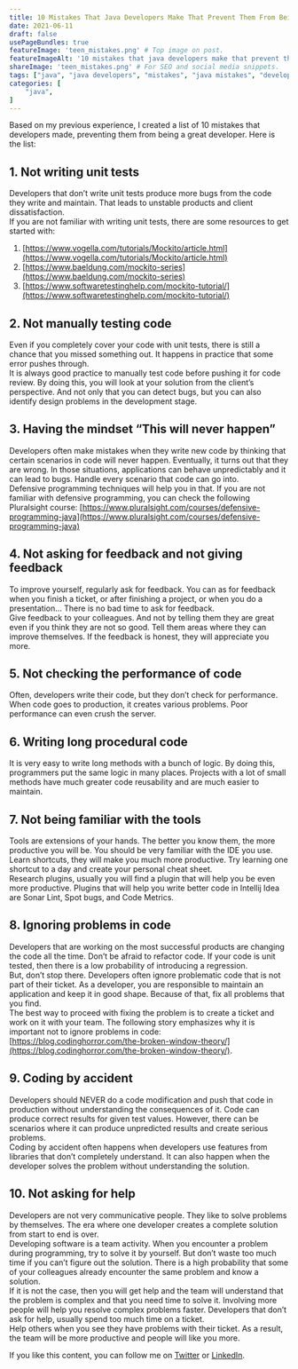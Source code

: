 ```yaml
---
title: 10 Mistakes That Java Developers Make That Prevent Them From Being Successful Developers
date: 2021-06-11
draft: false
usePageBundles: true
featureImage: 'teen_mistakes.png' # Top image on post.
featureImageAlt: '10 mistakes that java developers make that prevent them from being successful developers' # Alternative text for featured image.
shareImage: 'teen_mistakes.png' # For SEO and social media snippets.
tags: ["java", "java developers", "mistakes", "java mistakes", "developers mistakes", "successful developers"]
categories: [
    "java",
]
---
```


Based on my previous experience, I created a list of 10 mistakes that developers made, preventing them from being a great developer. Here is the list:

## 1. Not writing unit tests
Developers that don’t write unit tests produce more bugs from the code they write and maintain. That leads to unstable products and client dissatisfaction.  
If you are not familiar with writing unit tests, there are some resources to get started with:
1. [https://www.vogella.com/tutorials/Mockito/article.html](https://www.vogella.com/tutorials/Mockito/article.html)
2. [https://www.baeldung.com/mockito-series](https://www.baeldung.com/mockito-series)
3. [https://www.softwaretestinghelp.com/mockito-tutorial/](https://www.softwaretestinghelp.com/mockito-tutorial/)

## 2. Not manually testing code
Even if you completely cover your code with unit tests, there is still a chance that you missed something out. It happens in practice that some error pushes through.  
It is always good practice to manually test code before pushing it for code review. By doing this, you will look at your solution from the client’s perspective. And not only that you can detect bugs, but you can also identify design problems in the development stage.

## 3. Having the mindset “This will never happen”
Developers often make mistakes when they write new code by thinking that certain scenarios in code will never happen. Eventually, it turns out that they are wrong. In those situations, applications can behave unpredictably and it can lead to bugs. Handle every scenario that code can go into.  
Defensive programming techniques will help you in that. If you are not familiar with defensive programming, you can check the following Pluralsight course: [https://www.pluralsight.com/courses/defensive-programming-java](https://www.pluralsight.com/courses/defensive-programming-java)

## 4. Not asking for feedback and not giving feedback
To improve yourself, regularly ask for feedback. You can as for feedback when you finish a ticket, or after finishing a project, or when you do a presentation… There is no bad time to ask for feedback.  
Give feedback to your colleagues. And not by telling them they are great even if you think they are not so good. Tell them areas where they can improve themselves. If the feedback is honest, they will appreciate you more.

## 5. Not checking the performance of code
Often, developers write their code, but they don’t check for performance. When code goes to production, it creates various problems. Poor performance can even crush the server.

## 6. Writing long procedural code
It is very easy to write long methods with a bunch of logic. By doing this, programmers put the same logic in many places.
Projects with a lot of small methods have much greater code reusability and are much easier to maintain.

## 7. Not being familiar with the tools
Tools are extensions of your hands. The better you know them, the more productive you will be. You should be very familiar with the IDE you use.  
Learn shortcuts, they will make you much more productive. Try learning one shortcut to a day and create your personal cheat sheet.  
Research plugins, usually you will find a plugin that will help you be even more productive. Plugins that will help you write better code in Intellij Idea are Sonar Lint, Spot bugs, and Code Metrics.

## 8. Ignoring problems in code
Developers that are working on the most successful products are changing the code all the time. Don’t be afraid to refactor code. If your code is unit tested, then there is a low probability of introducing a regression.  
But, don’t stop there. Developers often ignore problematic code that is not part of their ticket. As a developer, you are responsible to maintain an application and keep it in good shape. Because of that, fix all problems that you find.  
The best way to proceed with fixing the problem is to create a ticket and work on it with your team. The following story emphasizes why it is important not to ignore problems in code: [https://blog.codinghorror.com/the-broken-window-theory/](https://blog.codinghorror.com/the-broken-window-theory/).

## 9. Coding by accident
Developers should NEVER do a code modification and push that code in production without understanding the consequences of it. Code can produce correct results for given test values. However, there can be scenarios where it can produce unpredicted results and create serious problems.  
Coding by accident often happens when developers use features from libraries that don’t completely understand. It can also happen when the developer solves the problem without understanding the solution.

## 10. Not asking for help
Developers are not very communicative people. They like to solve problems by themselves. The era where one developer creates a complete solution from start to end is over.  
Developing software is a team activity. When you encounter a problem during programming, try to solve it by yourself. But don’t waste too much time if you can’t figure out the solution. There is a high probability that some of your colleagues already encounter the same problem and know a solution.  
If it is not the case, then you will get help and the team will understand that the problem is complex and that you need time to solve it. Involving more people will help you resolve complex problems faster. Developers that don’t ask for help, usually spend too much time on a ticket.  
Help others when you see they have problems with their ticket. As a result, the team will be more productive and people will like you more.

If you like this content, you can follow me on [Twitter](https://twitter.com/mare_milenkovic) or [LinkedIn](https://www.linkedin.com/in/marko-milenkovic-48320b59/).

